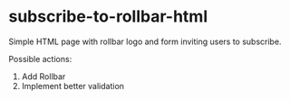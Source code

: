 # subscribe-to-rollbar-html

Simple HTML page with rollbar logo and form inviting users to subscribe.

Possible actions:
1. Add Rollbar
2. Implement better validation
